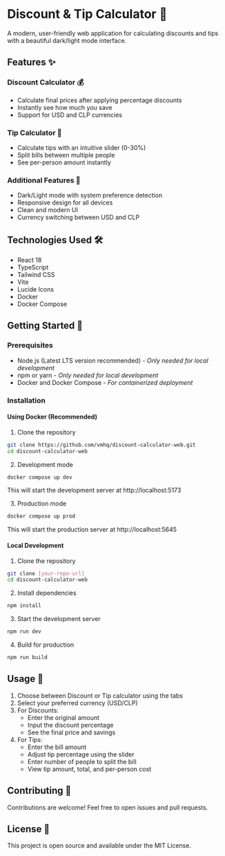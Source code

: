 # Discount & Tip Calculator 🧮

A modern, user-friendly web application for calculating discounts and tips with a beautiful dark/light mode interface.

## Features ✨

### Discount Calculator 💰
- Calculate final prices after applying percentage discounts
- Instantly see how much you save
- Support for USD and CLP currencies

### Tip Calculator 💸
- Calculate tips with an intuitive slider (0-30%)
- Split bills between multiple people
- See per-person amount instantly

### Additional Features 🌟
- Dark/Light mode with system preference detection
- Responsive design for all devices
- Clean and modern UI
- Currency switching between USD and CLP

## Technologies Used 🛠️

- React 18
- TypeScript
- Tailwind CSS
- Vite
- Lucide Icons
- Docker
- Docker Compose

## Getting Started 🚀

### Prerequisites

- Node.js (Latest LTS version recommended) - *Only needed for local development*
- npm or yarn - *Only needed for local development*
- Docker and Docker Compose - *For containerized deployment*

### Installation

#### Using Docker (Recommended)

1. Clone the repository
```bash
git clone https://github.com/vmhq/discount-calculator-web.git
cd discount-calculator-web
```

2. Development mode
```bash
docker compose up dev
```
This will start the development server at http://localhost:5173

3. Production mode
```bash
docker compose up prod
```
This will start the production server at http://localhost:5645

#### Local Development

1. Clone the repository
```bash
git clone [your-repo-url]
cd discount-calculator-web
```

2. Install dependencies
```bash
npm install
```

3. Start the development server
```bash
npm run dev
```

4. Build for production
```bash
npm run build
```

## Usage 📱

1. Choose between Discount or Tip calculator using the tabs
2. Select your preferred currency (USD/CLP)
3. For Discounts:
   - Enter the original amount
   - Input the discount percentage
   - See the final price and savings
4. For Tips:
   - Enter the bill amount
   - Adjust tip percentage using the slider
   - Enter number of people to split the bill
   - View tip amount, total, and per-person cost

## Contributing 🤝

Contributions are welcome! Feel free to open issues and pull requests.

## License 📄

This project is open source and available under the MIT License.